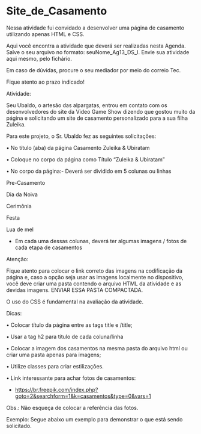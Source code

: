 # Site_de_Casamento
Nessa atividade fui convidado a desenvolver uma página de casamento utilizando apenas HTML e CSS.

Aqui você encontra a atividade que deverá ser realizadas nesta Agenda. Salve o seu arquivo no formato: seuNome_Ag13_DS_I. Envie sua atividade aqui mesmo, pelo fichário.

Em caso de dúvidas, procure o seu mediador por meio do correio Tec.

Fique atento ao prazo indicado!

Atividade:

Seu Ubaldo, o artesão das alpargatas, entrou em contato com os desenvolvedores do site da Video Game Show dizendo que gostou muito da página e solicitando um site de casamento personalizado para a sua filha Zuleika.

Para este projeto, o Sr. Ubaldo fez as seguintes solicitações:

• No título (aba) da página Casamento Zuleika & Ubiratam

• Coloque no corpo da página como Título “Zuleika & Ubiratam”

• No corpo da página:- Deverá ser dividido em 5 colunas ou linhas

Pre-Casamento

Dia da Noiva

Cerimônia

Festa

Lua de mel

- Em cada uma dessas colunas, deverá ter algumas imagens / fotos de cada etapa de casamentos

Atenção:

Fique atento para colocar o link correto das imagens na codificação da página e, caso a opção seja usar as imagens localmente no dispositivo, você deve criar uma pasta  contendo o arquivo HTML da atividade e as devidas imagens. ENVIAR ESSA PASTA COMPACTADA.

O uso do CSS é fundamental na avaliação da atividade.

Dicas:

• Colocar título da página entre as tags title e /title;

• Usar a tag h2 para título de cada coluna/linha

• Colocar a imagem dos casamentos na mesma pasta do arquivo html ou criar uma pasta apenas para imagens;

• Utilize classes para criar estilizações.

• Link interessante para achar fotos de casamentos:

- https://br.freepik.com/index.php?goto=2&searchform=1&k=casamentos&type=0&vars=1

Obs.: Não esqueça de colocar a referência das fotos.

Exemplo: Segue abaixo um exemplo para demonstrar o que está sendo solicitado.
